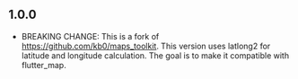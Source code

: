 ## 1.0.0

* BREAKING CHANGE: This is a fork of https://github.com/kb0/maps_toolkit. This version uses latlong2 for latitude and longitude calculation. The goal is to make it compatible with flutter_map.
